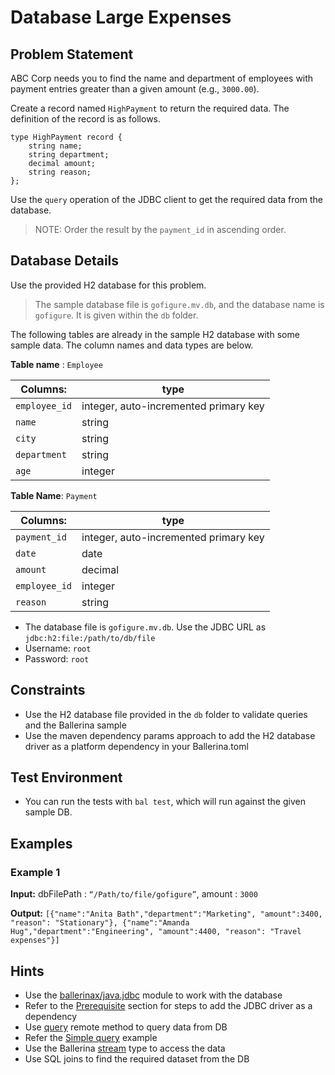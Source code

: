 # Database Large Expenses

## Problem Statement

ABC Corp needs you to find the name and department of employees with payment entries greater than a  given amount (e.g., `3000.00`).

Create a record named `HighPayment` to return the required data. The definition of the record is as follows.

```ballerina
type HighPayment record {
    string name;
    string department;
    decimal amount;
    string reason;
};
```

Use the `query` operation of the JDBC client to get the required data from the database.

> NOTE: Order the result by the `payment_id` in ascending order.

## Database Details

Use the provided H2 database for this problem.

> The sample database file is `gofigure.mv.db`, and the database name is `gofigure`. It is given within the `db` folder.

The following tables are already in the sample H2 database with some sample data. The column names and data types are below.

**Table name** : `Employee`

| **Columns:**      | type |
| -----------       | ----------- |
| `employee_id`     | integer, auto-incremented primary key       |
| `name`            | string        |
| `city`            | string        |
| `department`      | string        |
| `age`             | integer        |

**Table Name**: `Payment`

| **Columns:**      | type |
| -----------       | ----------- |
| `payment_id`      | integer, auto-incremented primary key       |
| `date`            | date        |
| `amount`          | decimal        |
| `employee_id`     | integer        |
| `reason`          | string        |

* The database file is `gofigure.mv.db`. Use the JDBC URL as `jdbc:h2:file:/path/to/db/file`
* Username: `root`
* Password: `root`

## Constraints

* Use the H2 database file provided in the `db` folder to validate queries and the Ballerina sample
* Use the maven dependency params approach to add the H2 database driver as a platform dependency in your Ballerina.toml

## Test Environment

* You can run the tests with `bal test`, which will run against the given sample DB.

## Examples

### Example 1

**Input:** dbFilePath : `“/Path/to/file/gofigure”`, amount : `3000`

**Output:** `[{"name":"Anita Bath","department":"Marketing", "amount":3400, "reason": "Stationary"}, {"name":"Amanda Hug","department":"Engineering", "amount":4400, "reason": "Travel expenses"}]`

## Hints

* Use the [ballerinax/java.jdbc](https://central.ballerina.io/ballerinax/java.jdbc) module to work with the database
* Refer to the [Prerequisite](https://lib.ballerina.io/ballerinax/java.jdbc/latest) section for steps to add the JDBC driver as a dependency
* Use [query](https://lib.ballerina.io/ballerinax/java.jdbc/latest#Client-query) remote method to query data from DB
* Refer the [Simple query](https://ballerina.io/learn/by-example/mysql-query-operation) example
* Use the Ballerina [stream](https://ballerina.io/learn/by-example/stream-type) type to access the data
* Use SQL joins to find the required dataset from the DB
